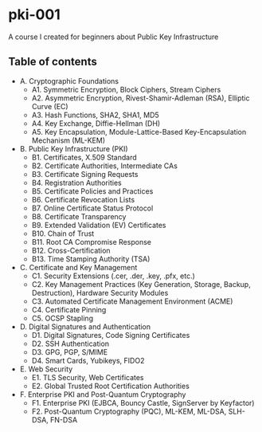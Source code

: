 # pki-001

A course I created for beginners about Public Key Infrastructure

## Table of contents

- A. Cryptographic Foundations
    - A1. Symmetric Encryption, Block Ciphers, Stream Ciphers
    - A2. Asymmetric Encryption, Rivest-Shamir-Adleman (RSA), Elliptic Curve (EC)
    - A3. Hash Functions, SHA2, SHA1, MD5
    - A4. Key Exchange, Diffie-Hellman (DH)
    - A5. Key Encapsulation, Module-Lattice-Based Key-Encapsulation Mechanism (ML-KEM)
- B. Public Key Infrastructure (PKI)
    - B1. Certificates, X.509 Standard
    - B2. Certificate Authorities, Intermediate CAs
    - B3. Certificate Signing Requests
    - B4. Registration Authorities
    - B5. Certificate Policies and Practices
    - B6. Certificate Revocation Lists
    - B7. Online Certificate Status Protocol
    - B8. Certificate Transparency
    - B9. Extended Validation (EV) Certificates
    - B10. Chain of Trust
    - B11. Root CA Compromise Response
    - B12. Cross-Certification
    - B13. Time Stamping Authority (TSA)
- C. Certificate and Key Management
    - C1. Security Extensions (.cer, .der, .key, .pfx, etc.)
    - C2. Key Management Practices (Key Generation, Storage, Backup, Destruction), Hardware Security Modules
    - C3. Automated Certificate Management Environment (ACME)
    - C4. Certificate Pinning
    - C5. OCSP Stapling
- D. Digital Signatures and Authentication
    - D1. Digital Signatures, Code Signing Certificates
    - D2. SSH Authentication
    - D3. GPG, PGP, S/MIME
    - D4. Smart Cards, Yubikeys, FIDO2
- E. Web Security
    - E1. TLS Security, Web Certificates
    - E2. Global Trusted Root Certification Authorities
- F. Enterprise PKI and Post-Quantum Cryptography
    - F1. Enterprise PKI (EJBCA, Bouncy Castle, SignServer by Keyfactor)
    - F2. Post-Quantum Cryptography (PQC), ML-KEM, ML-DSA, SLH-DSA, FN-DSA
